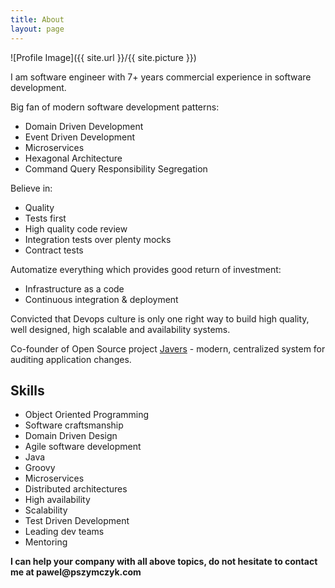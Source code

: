```yaml
---
title: About
layout: page
---
```

![Profile Image]({{ site.url }}/{{ site.picture }})

<p>I am software engineer with 7+ years commercial experience in software development.</p>
<p>Big fan of modern software development patterns:
<ul class="skill-list">
	<li>Domain Driven Development</li>
	<li>Event Driven Development</li>
	<li>Microservices</li>
	<li>Hexagonal Architecture</li>
	<li>Command Query Responsibility Segregation</li>
</ul></p>

<p>Believe in:
<ul class="skill-list">
	<li>Quality</li>
	<li>Tests first</li>
	<li>High quality code review</li>  
	<li>Integration tests over plenty mocks</li>
	<li>Contract tests</li>
</ul></p>

<p>Automatize everything which provides good return of investment:
<ul class="skill-list">
  <li>Infrastructure as a code</li>
  <li>Continuous integration & deployment</li>
</ul></p>

<p>Convicted that Devops culture is only one right way to build high quality, well designed, high scalable and availability systems.</p>
<p>Co-founder of Open Source project <a href="https://github.com/javers/javers">Javers</a> - modern,
centralized system for auditing application changes.</p>


<h2>Skills</h2>
<ul class="skill-list">
	<li>Object Oriented Programming</li>
	<li>Software craftsmanship</li>
	<li>Domain Driven Design</li>
	<li>Agile software development</li>
	<li>Java</li>
	<li>Groovy</li>
	<li>Microservices</li>
	<li>Distributed architectures</li>
	<li>High availability</li>
	<li>Scalability</li>
	<li>Test Driven Development</li>
	<li>Leading dev teams</li>
	<li>Mentoring</li>
</ul>

<p><b>I can help your company with all above topics, do not hesitate to contact me at pawel@pszymczyk.com</b></p>
